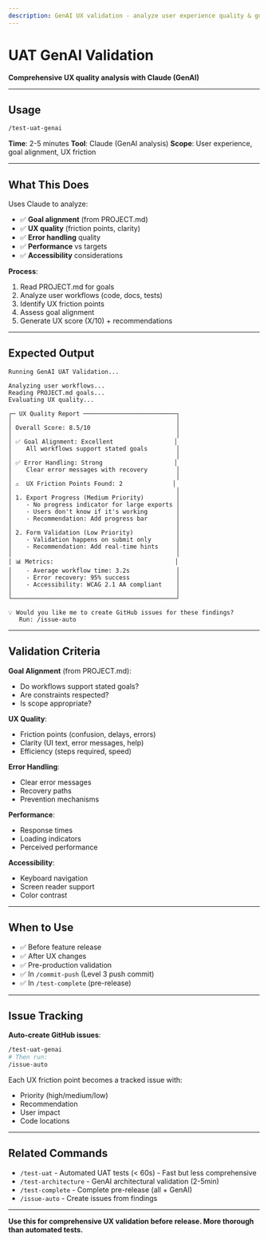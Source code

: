 ```yaml
---
description: GenAI UX validation - analyze user experience quality & goal alignment (2-5min)
---
```


# UAT GenAI Validation

**Comprehensive UX quality analysis with Claude (GenAI)**

---

## Usage

```bash
/test-uat-genai
```

**Time**: 2-5 minutes
**Tool**: Claude (GenAI analysis)
**Scope**: User experience, goal alignment, UX friction

---

## What This Does

Uses Claude to analyze:
- ✅ **Goal alignment** (from PROJECT.md)
- ✅ **UX quality** (friction points, clarity)
- ✅ **Error handling** quality
- ✅ **Performance** vs targets
- ✅ **Accessibility** considerations

**Process**:
1. Read PROJECT.md for goals
2. Analyze user workflows (code, docs, tests)
3. Identify UX friction points
4. Assess goal alignment
5. Generate UX score (X/10) + recommendations

---

## Expected Output

```
Running GenAI UAT Validation...

Analyzing user workflows...
Reading PROJECT.md goals...
Evaluating UX quality...

┌─ UX Quality Report ──────────────────────────┐
│                                              │
│ Overall Score: 8.5/10                        │
│                                              │
│ ✅ Goal Alignment: Excellent                 │
│    All workflows support stated goals        │
│                                              │
│ ✅ Error Handling: Strong                    │
│    Clear error messages with recovery        │
│                                              │
│ ⚠️  UX Friction Points Found: 2              │
│                                              │
│ 1. Export Progress (Medium Priority)         │
│    - No progress indicator for large exports │
│    - Users don't know if it's working        │
│    - Recommendation: Add progress bar        │
│                                              │
│ 2. Form Validation (Low Priority)            │
│    - Validation happens on submit only       │
│    - Recommendation: Add real-time hints     │
│                                              │
│ 📊 Metrics:                                  │
│    - Average workflow time: 3.2s             │
│    - Error recovery: 95% success             │
│    - Accessibility: WCAG 2.1 AA compliant    │
│                                              │
└──────────────────────────────────────────────┘

💡 Would you like me to create GitHub issues for these findings?
   Run: /issue-auto
```

---

## Validation Criteria

**Goal Alignment** (from PROJECT.md):
- Do workflows support stated goals?
- Are constraints respected?
- Is scope appropriate?

**UX Quality**:
- Friction points (confusion, delays, errors)
- Clarity (UI text, error messages, help)
- Efficiency (steps required, speed)

**Error Handling**:
- Clear error messages
- Recovery paths
- Prevention mechanisms

**Performance**:
- Response times
- Loading indicators
- Perceived performance

**Accessibility**:
- Keyboard navigation
- Screen reader support
- Color contrast

---

## When to Use

- ✅ Before feature release
- ✅ After UX changes
- ✅ Pre-production validation
- ✅ In `/commit-push` (Level 3 push commit)
- ✅ In `/test-complete` (pre-release)

---

## Issue Tracking

**Auto-create GitHub issues**:
```bash
/test-uat-genai
# Then run:
/issue-auto
```

Each UX friction point becomes a tracked issue with:
- Priority (high/medium/low)
- Recommendation
- User impact
- Code locations

---

## Related Commands

- `/test-uat` - Automated UAT tests (< 60s) - Fast but less comprehensive
- `/test-architecture` - GenAI architectural validation (2-5min)
- `/test-complete` - Complete pre-release (all + GenAI)
- `/issue-auto` - Create issues from findings

---

**Use this for comprehensive UX validation before release. More thorough than automated tests.**

